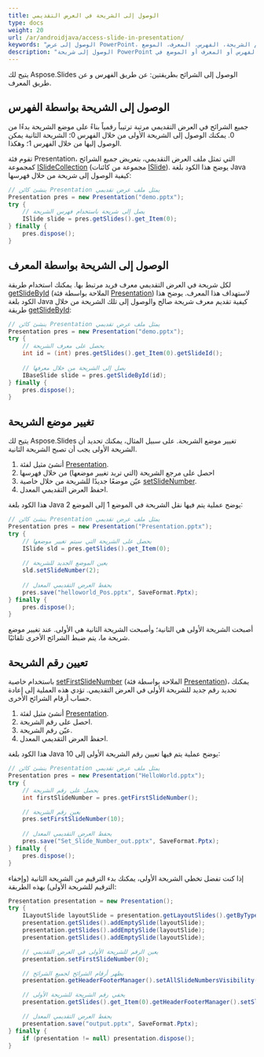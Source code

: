 ```yaml
---
title: الوصول إلى الشريحة في العرض التقديمي
type: docs
weight: 20
url: /ar/androidjava/access-slide-in-presentation/
keywords: "الوصول إلى عرض PowerPoint، الوصول إلى الشريحة، تعديل خصائص الشريحة، تغيير موضع الشريحة، تعيين رقم الشريحة، الفهرس، المعرف، الموضع Java، Aspose.Slides"
description: "الوصول إلى شريحة PowerPoint بواسطة الفهرس أو المعرف أو الموضع في Java. تعديل خصائص الشريحة"
---
```


يتيح لك Aspose.Slides الوصول إلى الشرائح بطريقتين: عن طريق الفهرس و عن طريق المعرف.

## **الوصول إلى الشريحة بواسطة الفهرس**

جميع الشرائح في العرض التقديمي مرتبة ترتيباً رقمياً بناءً على موضع الشريحة بدءًا من 0. يمكنك الوصول إلى الشريحة الأولى من خلال الفهرس 0؛ الشريحة الثانية يمكن الوصول إليها من خلال الفهرس 1؛ وهكذا.

تقوم فئة Presentation، التي تمثل ملف العرض التقديمي، بتعريض جميع الشرائح كمجموعة [ISlideCollection](https://reference.aspose.com/slides/androidjava/com.aspose.slides/islidecollection/) (مجموعة من كائنات [ISlide](https://reference.aspose.com/slides/androidjava/com.aspose.slides/islide/)). يوضح هذا الكود بلغة Java كيفية الوصول إلى شريحة من خلال فهرسها:

```java
// ينشئ كائن Presentation يمثل ملف عرض تقديمي
Presentation pres = new Presentation("demo.pptx");
try {
    // يصل إلى شريحة باستخدام فهرس الشريحة
    ISlide slide = pres.getSlides().get_Item(0);
} finally {
    pres.dispose();
}
```

## **الوصول إلى الشريحة بواسطة المعرف**

لكل شريحة في العرض التقديمي معرف فريد مرتبط بها. يمكنك استخدام طريقة [getSlideById](https://reference.aspose.com/slides/androidjava/com.aspose.slides/presentation/#getSlideById-long-) (الملاحة بواسطة فئة [Presentation](https://reference.aspose.com/slides/androidjava/com.aspose.slides/presentation/)) لاستهداف هذا المعرف. يوضح هذا الكود بلغة Java كيفية تقديم معرف شريحة صالح والوصول إلى تلك الشريحة من خلال طريقة [getSlideById](https://reference.aspose.com/slides/androidjava/com.aspose.slides/presentation/#getSlideById-long-):

```java
// ينشئ كائن Presentation يمثل ملف عرض تقديمي
Presentation pres = new Presentation("demo.pptx");
try {
    // يحصل على معرف الشريحة
    int id = (int) pres.getSlides().get_Item(0).getSlideId();
    
    // يصل إلى الشريحة من خلال معرفها
    IBaseSlide slide = pres.getSlideById(id);
} finally {
    pres.dispose();
}
```

## **تغيير موضع الشريحة**

يتيح لك Aspose.Slides تغيير موضع الشريحة. على سبيل المثال، يمكنك تحديد أن الشريحة الأولى يجب أن تصبح الشريحة الثانية.

1. أنشئ مثيل لفئة [Presentation](https://reference.aspose.com/slides/androidjava/com.aspose.slides/presentation/).
1. احصل على مرجع الشريحة (التي تريد تغيير موضعها) من خلال فهرسها
1. عيّن موضعًا جديدًا للشريحة من خلال خاصية [setSlideNumber](https://reference.aspose.com/slides/androidjava/com.aspose.slides/islide/#setSlideNumber-int-).
1. احفظ العرض التقديمي المعدل.

هذا الكود بلغة Java يوضح عملية يتم فيها نقل الشريحة في الموضع 1 إلى الموضع 2:

```java
// ينشئ كائن Presentation يمثل ملف عرض تقديمي
Presentation pres = new Presentation("Presentation.pptx");
try {
    // يحصل على الشريحة التي سيتم تغيير موضعها
    ISlide sld = pres.getSlides().get_Item(0);
    
    // يعين الموضع الجديد للشريحة
    sld.setSlideNumber(2);
    
    // يحفظ العرض التقديمي المعدل
    pres.save("helloworld_Pos.pptx", SaveFormat.Pptx);
} finally {
    pres.dispose();
}
```

أصبحت الشريحة الأولى هي الثانية؛ وأصبحت الشريحة الثانية هي الأولى. عند تغيير موضع شريحة ما، يتم ضبط الشرائح الأخرى تلقائيًا.

## **تعيين رقم الشريحة**

باستخدام خاصية [setFirstSlideNumber](https://reference.aspose.com/slides/androidjava/com.aspose.slides/presentation/#setFirstSlideNumber-int-) (الملاحة بواسطة فئة [Presentation](https://reference.aspose.com/slides/androidjava/com.aspose.slides/presentation/))، يمكنك تحديد رقم جديد للشريحة الأولى في العرض التقديمي. تؤدي هذه العملية إلى إعادة حساب أرقام الشرائح الأخرى.

1. أنشئ مثيل لفئة [Presentation](https://reference.aspose.com/slides/androidjava/com.aspose.slides/presentation/).
1. احصل على رقم الشريحة.
1. عيّن رقم الشريحة.
1. احفظ العرض التقديمي المعدل.

هذا الكود بلغة Java يوضح عملية يتم فيها تعيين رقم الشريحة الأولى إلى 10:

```java
// ينشئ كائن Presentation يمثل ملف عرض تقديمي
Presentation pres = new Presentation("HelloWorld.pptx");
try {
    // يحصل على رقم الشريحة
    int firstSlideNumber = pres.getFirstSlideNumber();

    // يعين رقم الشريحة
    pres.setFirstSlideNumber(10);
	
    // يحفظ العرض التقديمي المعدل
    pres.save("Set_Slide_Number_out.pptx", SaveFormat.Pptx);
} finally {
    pres.dispose();
}
```

إذا كنت تفضل تخطي الشريحة الأولى، يمكنك بدء الترقيم من الشريحة الثانية (وإخفاء الترقيم للشريحة الأولى) بهذه الطريقة:

```java
Presentation presentation = new Presentation();
try {
    ILayoutSlide layoutSlide = presentation.getLayoutSlides().getByType(SlideLayoutType.Blank);
    presentation.getSlides().addEmptySlide(layoutSlide);
    presentation.getSlides().addEmptySlide(layoutSlide);
    presentation.getSlides().addEmptySlide(layoutSlide);

    // يعين الرقم للشريحة الأولى في العرض التقديمي
    presentation.setFirstSlideNumber(0);

    // يظهر أرقام الشرائح لجميع الشرائح
    presentation.getHeaderFooterManager().setAllSlideNumbersVisibility(true);

    // يخفي رقم الشريحة للشريحة الأولى
    presentation.getSlides().get_Item(0).getHeaderFooterManager().setSlideNumberVisibility(false);

    // يحفظ العرض التقديمي المعدل
    presentation.save("output.pptx", SaveFormat.Pptx);
} finally {
    if (presentation != null) presentation.dispose();
}
```